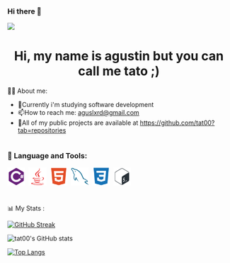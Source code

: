 ### Hi there 👋

<div id="header" allign="center">
    <img src="https://media.giphy.com/media/v1.Y2lkPTc5MGI3NjExNTBmZDU1MTk5MmQwZWU2NzY3MmU3OGQ5NTA3OTU5Y2I2YmJlNDg5MiZjdD1n/3oxHQM2nelb4qWtoje/giphy.gif" width="200">
</div>
<h1 align="center" >Hi, my name is agustin but you can call me tato ;) </h1>


👨‍💻 About me:
- 📝Currently i'm studying software development
- 📫How to reach me: aguslxrd@gmail.com
- 📄All of my public projects are available at https://github.com/tat00?tab=repositories



<h1> 
</h1>
<div align="left">
    <h3>🔨 Language and Tools:</h3>
<div> 
<img src="https://github.com/devicons/devicon/blob/master/icons/csharp/csharp-plain.svg" title="CSHARP" alt="csharp" width="40" height="40"/>&nbsp;
<img src="https://github.com/devicons/devicon/blob/master/icons/java/java-plain.svg" title="JAVA" alt="java" width="40" height="40"/>&nbsp;
<img src="https://github.com/devicons/devicon/blob/master/icons/html5/html5-plain.svg" title="HTML5" alt="html" width="40" height="40"/>&nbsp;
<img src="https://github.com/devicons/devicon/blob/master/icons/mysql/mysql-plain.svg" title="MYSQL" alt="mysql" width="40" height="40"/>&nbsp;
<img src="https://github.com/devicons/devicon/blob/master/icons/css3/css3-plain.svg" title="CSS" alt="css3" width="40" height="40"/>&nbsp;
<img src="https://github.com/devicons/devicon/blob/master/icons/bash/bash-plain.svg" title="BASH" alt="bash" width="40" height="40"/>&nbsp;
</div>

</div>

<h1> 
</h1>

📊 My Stats :

[![GitHub Streak](http://github-readme-streak-stats.herokuapp.com?user=tat00&theme=dracula&hide_border=true&border_radius=5)](https://git.io/streak-stats)

![tat00's GitHub stats](https://github-readme-stats.vercel.app/api?username=tat00&hide=contribs,prs&theme=dracula)

[![Top Langs](https://github-readme-stats.vercel.app/api/top-langs/?username=tat00&theme=dracula)](https://github.com/tat00/github-readme-stats)



<h1> 
</h1>
<!--
**tat00/tat00** is a ✨ _special_ ✨ repository because its `README.md` (this file) appears on your GitHub profile.

Here are some ideas to get you started:

- 🔭 I’m currently working on ...
- 🌱 I’m currently learning ...
- 👯 I’m looking to collaborate on ...
- 🤔 I’m looking for help with ...
- 💬 Ask me about ...
- 📫 How to reach me: ...
- 😄 Pronouns: ...
- ⚡ Fun fact: ...

-->
